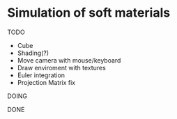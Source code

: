 # Simulation of soft materials

TODO
- Cube
- Shading(?)
- Move camera with mouse/keyboard
- Draw enviroment with textures
- Euler integration
- Projection Matrix fix

DOING

DONE

